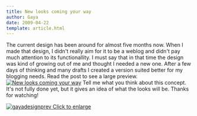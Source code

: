 ```yaml
---
title: New looks coming your way
author: Gaya
date: 2009-04-22
template: article.html
---
```

The current design has been around for almost five months now. When I made that design, I didn't really aim for it to be a weblog and didn't pay much attention to its functionallity. I must say that in that time the design was kind of growing out of me and thought I needed a new one. After a few days of thinking and many drafts I created a version suited better for my blogging needs. Read the post to see a large preview. [![New looks coming your way](/articles/prevgdpost.jpg "New looks coming your way")](http://www.gayadesign.com/general/new-looks-coming-your-way/)<span id="more-262"></span> Tell me what you think about this concept. It's not fully done yet, but it gives an idea of what the looks will be. Thanks for watching!

[![gayadesignprev](/articles/gayadesignprev-300x254.jpg "gayadesignprev") Click to enlarge](http://www.gayadesign.com/wp-content/uploads/2009/04/gayadesignprev.jpg)